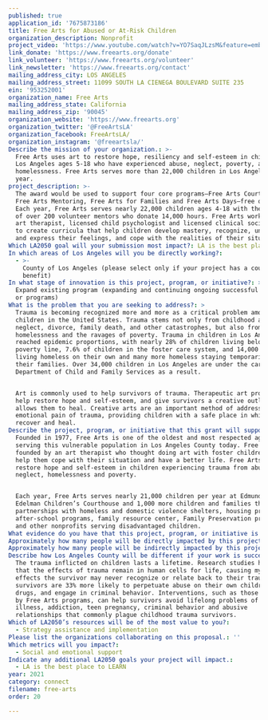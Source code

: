 ```yaml
---
published: true
application_id: '7675873186'
title: Free Arts for Abused or At-Risk Children
organization_description: Nonprofit
project_video: 'https://www.youtube.com/watch?v=YO7SaqJLzsM&feature=emb_logo'
link_donate: 'https://www.freearts.org/donate'
link_volunteer: 'https://www.freearts.org/volunteer'
link_newsletter: 'https://www.freearts.org/contact'
mailing_address_city: LOS ANGELES
mailing_address_street: 11099 SOUTH LA CIENEGA BOULEVARD SUITE 235
ein: '953252001'
organization_name: Free Arts
mailing_address_state: California
mailing_address_zip: '90045'
organization_website: 'https://www.freearts.org'
organization_twitter: '@FreeArtsLA'
organization_facebook: FreeArtsLA/
organization_instagram: '@freeartsla/'
Describe the mission of your organization.: >-
  Free Arts uses art to restore hope, resiliency and self-esteem in children in
  Los Angeles ages 5-18 who have experienced abuse, neglect, poverty, and
  homelessness. Free Arts serves more than 22,000 children in Los Angeles each
  year. 
project_description: >-
  The award would be used to support four core programs—Free Arts Court Program,
  Free Arts Mentoring, Free Arts for Families and Free Arts Days—free of charge.
  Each year, Free Arts serves nearly 22,000 children ages 4-18 with the support
  of over 200 volunteer mentors who donate 14,000 hours. Free Arts works with an
  art therapist, licensed child psychologist and licensed clinical social worker
  to create curricula that help children develop mastery, recognize, understand
  and express their feelings, and cope with the realities of their situation.
Which LA2050 goal will your submission most impact?: LA is the best place to CONNECT
In which areas of Los Angeles will you be directly working?:
  - >-
    County of Los Angeles (please select only if your project has a countywide
    benefit)
In what stage of innovation is this project, program, or initiative?: >-
  Expand existing program (expanding and continuing ongoing successful projects
  or programs)
What is the problem that you are seeking to address?: >
  Trauma is becoming recognized more and more as a critical problem among
  children in the United States. Trauma stems not only from childhood abuse,
  neglect, divorce, family death, and other catastrophes, but also from
  homelessness and the ravages of poverty. Trauma in children in Los Angeles has
  reached epidemic proportions, with nearly 28% of children living below the
  poverty line, 7.6% of children in the foster care system, and 14,000 children
  living homeless on their own and many more homeless staying temporarily with
  their families. Over 34,000 children in Los Angeles are under the care of the
  Department of Child and Family Services as a result.


  Art is commonly used to help survivors of trauma. Therapeutic art programs can
  help restore hope and self-esteem, and give survivors a creative outlet that
  allows them to heal. Creative arts are an important method of addressing the
  emotional pain of trauma, providing children with a safe place in which to
  recover and heal. 
Describe the project, program, or initiative that this grant will support to address the problem identified.: >
  Founded in 1977, Free Arts is one of the oldest and most respected agencies
  serving this vulnerable population in Los Angeles County today. Free Arts was
  founded by an art therapist who thought doing art with foster children might
  help them cope with their situation and have a better life. Free Arts programs
  restore hope and self-esteem in children experiencing trauma from abuse,
  neglect, homelessness and poverty. 


  Each year, Free Arts serves nearly 21,000 children per year at Edmund D.
  Edelman Children’s Courthouse and 1,000 more children and families through
  partnerships with homeless and domestic violence shelters, housing programs,
  after-school programs, family resource center, Family Preservation programs
  and other nonprofits serving disadvantaged children. 
What evidence do you have that this project, program, or initiative is or will be successful, and how will you define and measure success?: "Free Arts will serve over 22,000 low-income youth in Los Angeles every year. Free Arts will achieve the following objectives annually: \n-\tServe 21,000 children through the Edmund D. Edelman Children’s Court \n-\tServe 1,000 children and families each year through partnerships with homeless and domestic violence shelters, housing programs, after school programs, family resource centers, Family Preservation Programs, and other nonprofits serving disadvantaged children\n-\tExpand to two new sites: Peace Over Violence and Flintridge Center \n-\tProvide food vouchers for 3,000 children under 12, and 6,000 caregivers, parents, and children over 12 years-old\n"
Approximately how many people will be directly impacted by this project, program, or initiative?: '22000'
Approximately how many people will be indirectly impacted by this project, program, or initiative?: '80000'
Describe how Los Angeles County will be different if your work is successful.: >-
  The trauma inflicted on children lasts a lifetime. Research studies have found
  that the effects of trauma remain in human cells for life, causing myriad ill
  effects the survivor may never recognize or relate back to their trauma. Adult
  survivors are 33% more likely to perpetuate abuse on their own children, use
  drugs, and engage in criminal behavior. Interventions, such as those provided
  by Free Arts programs, can help survivors avoid lifelong problems of mental
  illness, addiction, teen pregnancy, criminal behavior and abusive
  relationships that commonly plague childhood trauma survivors. 
Which of LA2050’s resources will be of the most value to you?:
  - Strategy assistance and implementation
Please list the organizations collaborating on this proposal.: ''
Which metrics will you impact?:
  - Social and emotional support
Indicate any additional LA2050 goals your project will impact.:
  - LA is the best place to LEARN
year: 2021
category: connect
filename: free-arts
order: 20

---
```

